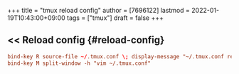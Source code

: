+++
title = "tmux reload config"
author = [7696122]
lastmod = 2022-01-19T10:43:00+09:00
tags = ["tmux"]
draft = false
+++

## << Reload config {#reload-config}

```conf
bind-key R source-file ~/.tmux.conf \; display-message "~/.tmux.conf reloaded"
bind-key M split-window -h "vim ~/.tmux.conf"
```
